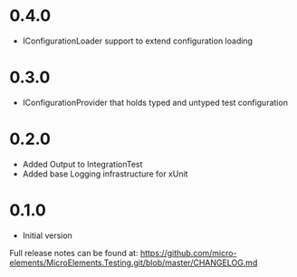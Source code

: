# 0.4.0
- IConfigurationLoader support to extend configuration loading

# 0.3.0
- IConfigurationProvider that holds typed and untyped test configuration

# 0.2.0
- Added Output to IntegrationTest
- Added base Logging infrastructure for xUnit

# 0.1.0
- Initial version

Full release notes can be found at: https://github.com/micro-elements/MicroElements.Testing.git/blob/master/CHANGELOG.md
